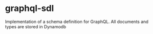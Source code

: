 # graphql-sdl
Implementation of a schema definition for GraphQL. All documents and types are stored in Dynamodb
